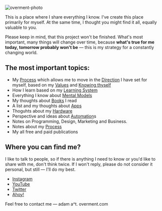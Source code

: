 ![overment-photo](https://space.overment.com/overment/overment.png)

This is a place where I share everything I know. I've create this place primarily for myself. At the same time, I thought you might find it all, equally valuable to you.

Please keep in mind, that this project won't be finished. What's most important, many things will change over time, because **what's true for me today, tomorrow probably won't be** — this is my strategy for a constantly changing world. 

## The most important topics: 

- My [Process](Core/Process.md) which allows me to move in the [Direction](Core/Direction.md) I have set for myself, based on my [Values](Core/Values.md) and [Knowing thyself](Core/Knowing%20thyself.md)
- How I learn based on my [Learning System](Core/Learning%20System.md)
- Everything I know about [Mental Models](Mental%20Models/Mental%20Models.md)
- My thoughts about [Books](Books/Books.md) I read
- A list and my thoughts about [Apps](Tools/Apps.md)
- Thoguhts about my [Hardware](Tools/Hardware.md)
- Perspective and ideas about [Automation](Tools/Automation.md)s
- Notes on Programming, Design, Marketing and Business.
- Notes about my [Process](Core/Process.md)
- My all free and paid publications

## Where you can find me? 

I like to talk to people, so if there is anything I need to know or you'd like to share with me, don't think twice. If I won't reply, please do not consider it personal, but still — I'll do my best.

- [Instagram](https://www.instagram.com/_overment/)
- [YouTube](https://youtube.com/overment)
- [Twitter](https://twitter.com/_overment)
- [Ahoy!](https://community.ahoy.so/) 

Feel free to contact me — adam a^t. overment.com

